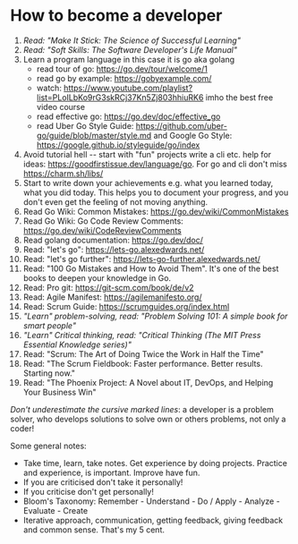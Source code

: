 # How to become a developer

1. _Read: "Make It Stick: The Science of Successful Learning"_
2. _Read: "Soft Skills: The Software Developer's Life Manual"_
3. Learn a program language in this case it is go aka golang
    - read tour of go: https://go.dev/tour/welcome/1
    - read go by example: https://gobyexample.com/
    - watch: https://www.youtube.com/playlist?list=PLoILbKo9rG3skRCj37Kn5Zj803hhiuRK6 imho the best free video course
    - read effective go: https://go.dev/doc/effective_go
    - read Uber Go Style Guide: https://github.com/uber-go/guide/blob/master/style.md and Google Go Style: https://google.github.io/styleguide/go/index
4. Avoid tutorial hell -- start with "fun" projects write a cli etc. help for ideas: https://goodfirstissue.dev/language/go. For go and cli don't miss https://charm.sh/libs/
5. Start to write down your achievements e.g. what you learned today, what you did today. This helps you to document your progress, and you don't even get the feeling of not moving anything.
6. Read Go Wiki: Common Mistakes: https://go.dev/wiki/CommonMistakes
7. Read Go Wiki: Go Code Review Comments: https://go.dev/wiki/CodeReviewComments
8. Read golang documentation: https://go.dev/doc/
9. Read: "let's go": https://lets-go.alexedwards.net/
10. Read: "let's go further": https://lets-go-further.alexedwards.net/
11. Read: "100 Go Mistakes and How to Avoid Them". It's one of the best books to deepen your knowledge in Go.
12. Read: Pro git: https://git-scm.com/book/de/v2
13. Read: Agile Manifest: https://agilemanifesto.org/
14. Read: Scrum Guide: https://scrumguides.org/index.html
15. _"Learn" problem-solving, read: "Problem Solving 101: A simple book for smart people"_
16. _"Learn" Critical thinking, read: "Critical Thinking (The MIT Press Essential Knowledge series)"_
17. Read: "Scrum: The Art of Doing Twice the Work in Half the Time" 
18. Read: "The Scrum Fieldbook: Faster performance. Better results. Starting now."
20. Read: "The Phoenix Project: A Novel about IT, DevOps, and Helping Your Business Win"

_Don't underestimate the cursive marked lines_: a developer is a problem solver, who develops solutions to solve own or others problems, not only a coder!

Some general notes:
- Take time, learn, take notes. Get experience by doing projects. Practice and experience, is important. Improve have fun.
- If you are criticised don't take it personally!
- If you criticise don't get personally!
- Bloom's Taxonomy: Remember - Understand - Do / Apply - Analyze - Evaluate - Create
- Iterative approach, communication, getting feedback, giving feedback and common sense. That's my 5 cent. 


